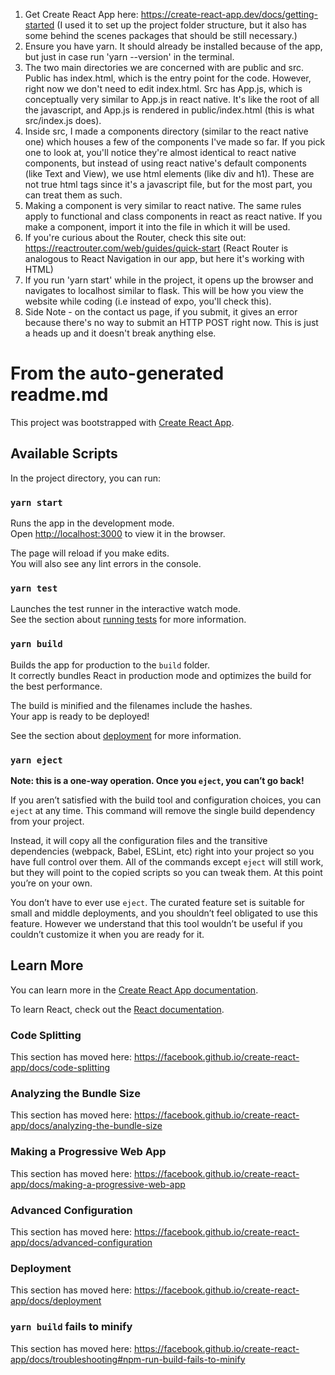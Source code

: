 1. Get Create React App here: https://create-react-app.dev/docs/getting-started (I used it to set up the project folder structure, but it also has some behind the scenes packages that should be still necessary.)
2. Ensure you have yarn. It should already be installed because of the app, but just in case run 'yarn --version' in the terminal.
3. The two main directories we are concerned with are public and src. Public has index.html, which is the entry point for the code. However, right now we don't need to edit index.html. Src has App.js, which is conceptually very similar to App.js in react native. It's like the root of all the javascript, and App.js is rendered in public/index.html (this is what src/index.js does). 
4. Inside src, I made a components directory (similar to the react native one) which houses a few of the components I've made so far. If you pick one to look at, you'll notice they're almost identical to react native components, but instead of using react native's default components (like Text and View), we use html elements (like div and h1). These are not true html tags since it's a javascript file, but for the most part, you can treat them as such.
5. Making a component is very similar to react native. The same rules apply to functional and class components in react as react native. If you make a component, import it into the file in which it will be used. 
6. If you're curious about the Router, check this site out: https://reactrouter.com/web/guides/quick-start (React Router is analogous to React Navigation in our app, but here it's working with HTML)
7. If you run 'yarn start' while in the project, it opens up the browser and navigates to localhost similar to flask. This will be how you view the website while coding (i.e instead of expo, you'll check this).
8. Side Note - on the contact us page, if you submit, it gives an error because there's no way to submit an HTTP POST right now. This is just a heads up and it doesn't break anything else.



# From the auto-generated readme.md

This project was bootstrapped with [Create React App](https://github.com/facebook/create-react-app).

## Available Scripts

In the project directory, you can run:

### `yarn start`

Runs the app in the development mode.<br />
Open [http://localhost:3000](http://localhost:3000) to view it in the browser.

The page will reload if you make edits.<br />
You will also see any lint errors in the console.

### `yarn test`

Launches the test runner in the interactive watch mode.<br />
See the section about [running tests](https://facebook.github.io/create-react-app/docs/running-tests) for more information.

### `yarn build`

Builds the app for production to the `build` folder.<br />
It correctly bundles React in production mode and optimizes the build for the best performance.

The build is minified and the filenames include the hashes.<br />
Your app is ready to be deployed!

See the section about [deployment](https://facebook.github.io/create-react-app/docs/deployment) for more information.

### `yarn eject`

**Note: this is a one-way operation. Once you `eject`, you can’t go back!**

If you aren’t satisfied with the build tool and configuration choices, you can `eject` at any time. This command will remove the single build dependency from your project.

Instead, it will copy all the configuration files and the transitive dependencies (webpack, Babel, ESLint, etc) right into your project so you have full control over them. All of the commands except `eject` will still work, but they will point to the copied scripts so you can tweak them. At this point you’re on your own.

You don’t have to ever use `eject`. The curated feature set is suitable for small and middle deployments, and you shouldn’t feel obligated to use this feature. However we understand that this tool wouldn’t be useful if you couldn’t customize it when you are ready for it.

## Learn More

You can learn more in the [Create React App documentation](https://facebook.github.io/create-react-app/docs/getting-started).

To learn React, check out the [React documentation](https://reactjs.org/).

### Code Splitting

This section has moved here: https://facebook.github.io/create-react-app/docs/code-splitting

### Analyzing the Bundle Size

This section has moved here: https://facebook.github.io/create-react-app/docs/analyzing-the-bundle-size

### Making a Progressive Web App

This section has moved here: https://facebook.github.io/create-react-app/docs/making-a-progressive-web-app

### Advanced Configuration

This section has moved here: https://facebook.github.io/create-react-app/docs/advanced-configuration

### Deployment

This section has moved here: https://facebook.github.io/create-react-app/docs/deployment

### `yarn build` fails to minify

This section has moved here: https://facebook.github.io/create-react-app/docs/troubleshooting#npm-run-build-fails-to-minify
